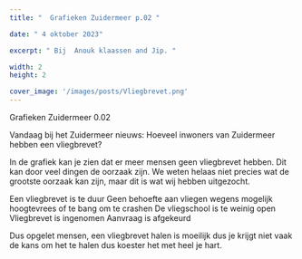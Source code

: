 ```yaml
---
title: "  Grafieken Zuidermeer p.02 "

date: " 4 oktober 2023"

excerpt: " Bij  Anouk klaassen and Jip. "

width: 2
height: 2

cover_image: '/images/posts/Vliegbrevet.png'
---
```


Grafieken Zuidermeer 0.02

Vandaag bij het Zuidermeer nieuws: Hoeveel inwoners van Zuidermeer hebben een vliegbrevet?

In de grafiek kan je zien dat er meer mensen geen vliegbrevet hebben. Dit kan door veel dingen de oorzaak zijn. We weten helaas niet precies wat de grootste oorzaak kan zijn, maar dit is wat wij hebben uitgezocht.

Een vliegbrevet is te duur
Geen behoefte aan vliegen wegens mogelijk hoogtevrees of te bang om te crashen
De vliegschool is te weinig open
Vliegbrevet is ingenomen
Aanvraag is afgekeurd

Dus opgelet mensen, een vliegbrevet halen is moeilijk dus je krijgt niet vaak de kans om het te halen dus koester het met heel je hart.
